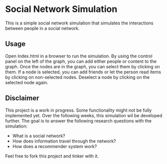 # Social Network Simulation
This is a simple social network simulation that simulates the interactions between people in a social network.
## Usage
Open Index.html in a browser to run the simulation. By using the control panel on the left of the graph, you can add either people or content to the graph. Once the nodes are in the graph, you can select them by clicking on them. If a node is selected, you can add friends or let the person read items by clicking on non-selected nodes. Deselect a node by clicking on the selected node again.
## Disclaimer
This project is a work in progress. Some functionality might not be fully implemented yet. Over the following weeks, this simulation wil be developed further. The goal is to answer the following research questions with the simulation:

- What is a social network?
- How does information travel through the network?
- How does a recommender system work?

Feel free to fork this project and tinker with it.






<!-- 
TODO
infolinks lichter {check}
most important person op canvas en minder in de calculations popup
anchor positioning popup
add influencer 
forward buttons uitdoen wanneer je links uitzet
wat wij willen over brengen is nog niet helemaal duidelijk -> testen, 
responsiveness fixen
 -->